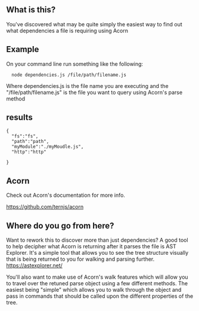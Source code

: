 ## What is this?

You've discovered what may be quite simply the easiest way to find out what dependencies a file is requiring using Acorn

## Example

On your command line run something like the following:

```
  node dependencies.js /file/path/filename.js
```

  Where dependencies.js is the file name you are executing and the "/file/path/filename.js" is the file you want to query using Acorn's parse method

## results
```
{
  "fs":"fs",
  "path":"path",
  "myModule":"./myMoudle.js",
  "http":"http"

}
```

## Acorn

Check out Acorn's documentation for more info.

https://github.com/ternjs/acorn

## Where do you go from here?

Want to rework this to discover more than just dependencies?  A good tool to help decipher what Acorn is returning after it parses the file is AST Explorer.  It's a simple tool that allows you to see the tree structure visually that is being returned to you for walking and parsing further.  https://astexplorer.net/

You'll also want to make use of Acorn's walk features which will allow you to travel over the retuned parse object using a few different methods.  The easiest being "simple" which allows you to walk through the object and pass in commands that should be called upon the different properties of the tree.
